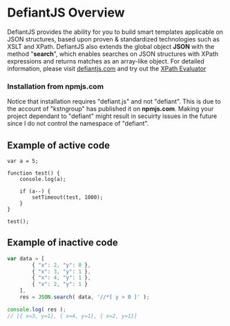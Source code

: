 # DefiantJS Overview

DefiantJS provides the ability for you to build smart templates applicable on JSON structures, based upon proven &amp; standardized technologies such as XSLT and XPath.
DefiantJS also extends the global object __JSON__ with the method "__search__", which enables searches on JSON structures with XPath expressions and returns matches as an array-like object.
For detailed information, please visit [defiantjs.com](http://defiantjs.com) and try out the [XPath Evaluator](http://www.defiantjs.com/#xpath_evaluator)

### Installation from __npmjs.com__
Notice that installation requires "defiant.js" and not "defiant". This is due to the account of "kstngroup" has published it on __npmjs.com__. Making your project dependant to "defiant" might result in secuirty issues in the future since I do not control the namespace of "defiant".


## Example of active code

```active:js
var a = 5;

function test() {
    console.log(a);

    if (a--) {
        setTimeout(test, 1000);
    }
}

test();
```

## Example of inactive code

```js
var data = [
        { "x": 2, "y": 0 },
        { "x": 3, "y": 1 },
        { "x": 4, "y": 1 },
        { "x": 2, "y": 1 }
    ],
    res = JSON.search( data, '//*[ y > 0 ]' );

console.log( res );
// [{ x=3, y=1}, { x=4, y=1}, { x=2, y=1}]
```

